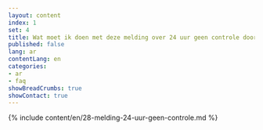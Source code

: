 ```yaml
---
layout: content
index: 1
set: 4
title: Wat moet ik doen met deze melding over 24 uur geen controle door de app? 
published: false
lang: ar
contentLang: en
categories:
- ar
- faq
showBreadCrumbs: true
showContact: true
---
```

{% include content/en/28-melding-24-uur-geen-controle.md %}
